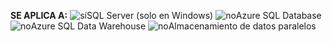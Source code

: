 <Token>**SE APLICA A:** ![sí](media/yes.png)SQL Server (solo en Windows) ![no](media/no.png)Azure SQL Database ![no](media/no.png)Azure SQL Data Warehouse ![no](media/no.png)Almacenamiento de datos paralelos </Token>